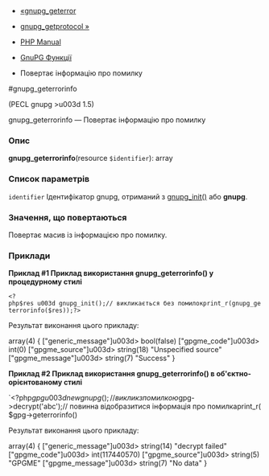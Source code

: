 - [«gnupg_geterror](function.gnupg-geterror.md)
- [gnupg_getprotocol »](function.gnupg-getprotocol.md)

- [PHP Manual](index.md)
- [GnuPG Функції](ref.gnupg.md)
- Повертає інформацію про помилку

#gnupg_geterrorinfo

(PECL gnupg \>u003d 1.5)

gnupg_geterrorinfo — Повертає інформацію про помилку

### Опис

**gnupg_geterrorinfo**(resource `$identifier`): array

### Список параметрів

`identifier`
Ідентифікатор gnupg, отриманий з
[gnupg_init()](function.gnupg-init.md) або **gnupg**.

### Значення, що повертаються

Повертає масив із інформацією про помилку.

### Приклади

**Приклад #1 Приклад використання **gnupg_geterrorinfo()** у процедурному
стилі**

` <?php$res u003d gnupg_init();// викликається без помилокprint_r(gnupg_geterrorinfo($res));?> `

Результат виконання цього прикладу:

array(4) {
["generic_message"]u003d>
bool(false)
["gpgme_code"]u003d>
int(0)
["gpgme_source"]u003d>
string(18) "Unspecified source"
["gpgme_message"]u003d>
string(7) "Success"
}

**Приклад #2 Приклад використання **gnupg_geterrorinfo()** в
об'єктно-орієнтованому стилі**

`<?php$gpg u003d new gnupg();// виклик з помилкою$gpg->decrypt('abc');// повинна відобразитися інформація про помилкаprint_r($gpg->geterrorinfo()

Результат виконання цього прикладу:

array(4) {
["generic_message"]u003d>
string(14) "decrypt failed"
["gpgme_code"]u003d>
int(117440570)
["gpgme_source"]u003d>
string(5) "GPGME"
["gpgme_message"]u003d>
string(7) "No data"
}
